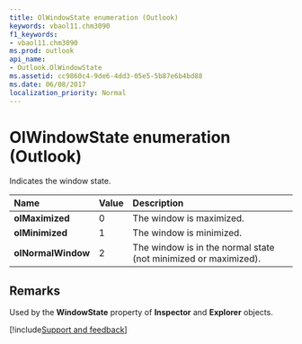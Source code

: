 ```yaml
---
title: OlWindowState enumeration (Outlook)
keywords: vbaol11.chm3090
f1_keywords:
- vbaol11.chm3090
ms.prod: outlook
api_name:
- Outlook.OlWindowState
ms.assetid: cc9860c4-9de6-4dd3-05e5-5b87e6b4bd88
ms.date: 06/08/2017
localization_priority: Normal
---
```



# OlWindowState enumeration (Outlook)

Indicates the window state.



|Name|Value|Description|
|:-----|:-----|:-----|
| **olMaximized**|0|The window is maximized.|
| **olMinimized**|1|The window is minimized.|
| **olNormalWindow**|2|The window is in the normal state (not minimized or maximized).|

## Remarks

Used by the  **WindowState** property of **Inspector** and **Explorer** objects.

[!include[Support and feedback](~/includes/feedback-boilerplate.md)]